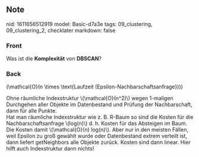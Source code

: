 ## Note
nid: 1611656512919
model: Basic-d7a3e
tags: 09_clustering, 09_clustering_2, checklater
markdown: false

### Front
Was ist die <b>Komplexität</b> von <b>DBSCAN</b>?

### Back
\(\mathcal{O}(n \times \text{Laufzeit
(Epsilon-Nachbarschaftsanfrage}))\)
<div>
  Ohne räumliche Indexstruktur \(\mathcal{O}(n^2)\) wegen 1-maligen
  Durchgehen aller Objekte im Datenbestand und Prüfung der
  Nachbarschaft, dann für alle Punkte.
</div>
<div>
  Hat man räumliche Indexstruktur wie z. B. R-Baum so sind die
  Kosten für die Nachbarschaftsanfrage \(log(n)\) d. h. Kosten für
  das Absteigen im Baum.
</div>
<div>
  Die Kosten damit \(\mathcal{O}(n) log(n)\). Aber nur in den
  meisten Fällen, weil Epsilon zu groß gewählt wurde oder
  Datenbestand extrem verteilt ist, dann liefert getNeighbors alle
  Objekte zurück. Kosten sind dann linear. Hier hilft auch
  Indexstruktur dann nichts!
</div>
